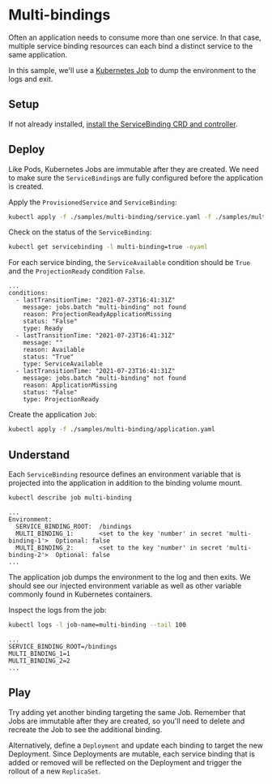 # Multi-bindings

Often an application needs to consume more than one service.
In that case, multiple service binding resources can each bind a distinct service to the same application.

In this sample, we'll use a [Kubernetes Job][kubernetes-jobs] to dump the environment to the logs and exit.

## Setup

If not already installed, [install the ServiceBinding CRD and controller][install].

## Deploy

Like Pods, Kubernetes Jobs are immutable after they are created.
We need to make sure the `ServiceBinding`s are fully configured before the application is created.

Apply the `ProvisionedService` and `ServiceBinding`:

```sh
kubectl apply -f ./samples/multi-binding/service.yaml -f ./samples/multi-binding/service-binding.yaml
```

Check on the status of the `ServiceBinding`:

```sh
kubectl get servicebinding -l multi-binding=true -oyaml
```

For each service binding, the `ServiceAvailable` condition should be `True` and the `ProjectionReady` condition `False`.

```
...
conditions:
  - lastTransitionTime: "2021-07-23T16:41:31Z"
    message: jobs.batch "multi-binding" not found
    reason: ProjectionReadyApplicationMissing
    status: "False"
    type: Ready
  - lastTransitionTime: "2021-07-23T16:41:31Z"
    message: ""
    reason: Available
    status: "True"
    type: ServiceAvailable
  - lastTransitionTime: "2021-07-23T16:41:31Z"
    message: jobs.batch "multi-binding" not found
    reason: ApplicationMissing
    status: "False"
    type: ProjectionReady
```

Create the application `Job`:

```sh
kubectl apply -f ./samples/multi-binding/application.yaml
```

## Understand

Each `ServiceBinding` resource defines an environment variable that is projected into the application in addition to the binding volume mount.

```sh
kubectl describe job multi-binding
```

```
...
Environment:
  SERVICE_BINDING_ROOT:  /bindings
  MULTI_BINDING_1:       <set to the key 'number' in secret 'multi-binding-1'>  Optional: false
  MULTI_BINDING_2:       <set to the key 'number' in secret 'multi-binding-2'>  Optional: false
...
```

The application job dumps the environment to the log and then exits.
We should see our injected environment variable as well as other variable commonly found in Kubernetes containers.

Inspect the logs from the job:

```sh
kubectl logs -l job-name=multi-binding --tail 100
```

```
...
SERVICE_BINDING_ROOT=/bindings
MULTI_BINDING_1=1
MULTI_BINDING_2=2
...
```

## Play

Try adding yet another binding targeting the same Job.
Remember that Jobs are immutable after they are created, so you'll need to delete and recreate the Job to see the additional binding.

Alternatively, define a `Deployment` and update each binding to target the new Deployment.
Since Deployments are mutable, each service binding that is added or removed will be reflected on the Deployment and trigger the rollout of a new `ReplicaSet`.

[install]: ../../README.md#try-it-out
[kubernetes-jobs]: https://kubernetes.io/docs/concepts/workloads/controllers/job/

